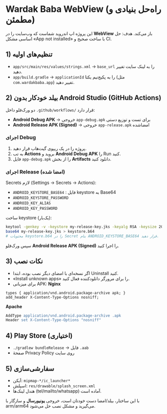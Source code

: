 # Wardak Baba WebView (راه‌حل بنیادی و مطمئن)

این پروژه اپ اندروید شماست که وب‌سایت را در **WebView** باز می‌کند. هدف: حل اساسی مشکل «App not installed» با ساخت صحیح و CI.

## 1) تنظیم‌های اولیه
- `app/src/main/res/values/strings.xml` → `base_url` را به لینک سایت تغییر دهید.
- `app/build.gradle` → `applicationId` را به پکیج‌نیم یکتا (مثل `com.wardakbaba.app`) تغییر دهید.

## 2) بیلد خودکار بدون Android Studio (GitHub Actions)
دو ورک‌فلو داخل `.github/workflows/` قرار دارد:
- **Android Debug APK** → خروجی `app-debug.apk` برای تست و توزیع دستی
- **Android Release APK (Signed)** → خروجی `app-release.apk` امضاشده

### اجرای Debug
1. پروژه را در یک ریپوی گیت‌هاب قرار دهید.
2. به تب **Actions** بروید و **Android Debug APK** را Run کنید.
3. فایل `app-debug.apk` را از بخش **Artifacts** دانلود کنید.

### اجرای Release (امضا شده)
Secrets لازم (Settings → Secrets → Actions):
- `ANDROID_KEYSTORE_BASE64` : فایل keystore به Base64
- `ANDROID_KEYSTORE_PASSWORD`
- `ANDROID_KEY_ALIAS`
- `ANDROID_KEY_PASSWORD`

ساخت keystore (یک‌بار):
```bash
keytool -genkey -v -keystore my-release-key.jks -keyalg RSA -keysize 2048 -validity 10000 -alias wardak
base64 my-release-key.jks > keystore.b64
# محتویات keystore.b64 را در Secret بنام ANDROID_KEYSTORE_BASE64 قرار دهید.
```

سپس ورک‌فلو **Android Release APK (Signed)** را اجرا کنید.

## 3) نکات نصب
- اگر نسخه‌ای با امضای دیگر نصب بوده، ابتدا Uninstall کنید.
- «Install unknown apps» را برای مرورگر دانلودکننده فعال کنید.
- برای میزبانی APK:
**Nginx**
```nginx
types { application/vnd.android.package-archive apk; }
add_header X-Content-Type-Options nosniff;
```
**Apache**
```apache
AddType application/vnd.android.package-archive .apk
Header set X-Content-Type-Options "nosniff"
```

## 4) Play Store (اختیاری)
- `./gradlew bundleRelease` → فایل `.aab`
- صفحهٔ Privacy Policy روی سایت

## 5) سفارشی‌سازی
- آیکن: `mipmap-*/ic_launcher*`
- اسپلش: `res/drawable/splash_screen.xml`
- هندل لینک‌ها (tel/mailto/whatsapp) آماده است.

با این ساختار، بیلد/امضا دست خودتان است، خروجی **یونیورسال** و سازگار با arm/arm64 می‌گیرید و مشکل نصب حل می‌شود.